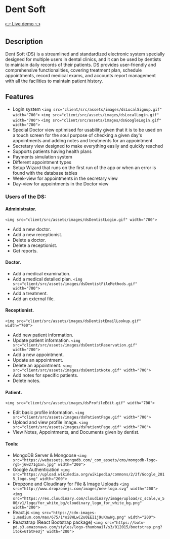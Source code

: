 # Dent Soft


[👉  Live demo 👈](https://dent-soft.herokuapp.com/)

## Description
Dent Soft (DS) is a streamlined and standardized electronic system specially designed for multiple users in dental clinics, and it can be used by dentists to maintain daily records of their patients. 
DS provides user-friendly and comprehensive functionalities, covering treatment plan, schedule appointments, record medical exams, and accounts report management with all the facilities to maintain patient history.

## Features
* Login system
`<img src="client/src/assets/images/dsLocalSignup.gif" width="700">`
`<img src="client/src/assets/images/dsLocalLogin.gif" width="700">`
`<img src="client/src/assets/images/dsGoogleLogin.gif" width="700">`
* Special Doctor view optimised for usability given that it is to be used on a touch screen for the soul purpose of checking a given day's appointments and adding notes and treatments for an appointment
* Secretary view designed to make everything easily and quickly reached
* Supports patients having health plans
* Payments simulation system
* Different appointment types
* Setup Wizard that runs on the first run of the app or when an error is found with the database tables
* Week-view for appointments in the secretary view
* Day-view for appointments in the Doctor view

### Users of the DS:
#### Administrator.
`<img src="client/src/assets/images/dsDentistLogin.gif" width="700">`
* Add a new doctor.
* Add a new receptionist.
* Delete a doctor.
* Delete a receptionist.
* Get reports.
#### Doctor.
* Add a medical examination.
* Add a medical detailed plan.
`<img src="client/src/assets/images/dsDentistFileMethods.gif" width="700">`
* Add a treatment.
* Add an external file.
#### Receptionist. 
`<img src="client/src/assets/images/dsDentistEmailLookup.gif" width="700">`
* Add new patient information.   
* Update patient information.
`<img src="client/src/assets/images/dsDentistReservation.gif" width="700">`
* Add a new appointment.
* Update an appointment.
* Delete an appointment.
`<img src="client/src/assets/images/dsDentistNote.gif" width="700">`
* Add notes for specific patients.
* Delete notes.
#### Patient.
`<img src="client/src/assets/images/dsProfileEdit.gif" width="700">`
* Edit basic profile information.
`<img src="client/src/assets/images/dsPatientPage.gif" width="700">`
* Upload and view profile image.
`<img src="client/src/assets/images/dsPatientPage.gif" width="700">`
* View Notes, Appointments, and Documents given by dentist.


#### Tools:
* MongoDB Server & Mongoose
`<img src="https://webassets.mongodb.com/_com_assets/cms/mongodb-logo-rgb-j6w271g1xn.jpg" width="200">`
* Google Authentication
`<img src="https://upload.wikimedia.org/wikipedia/commons/2/2f/Google_2015_logo.svg" width="200">`
* Dropzone and Cloudinary for File & Image Uploads
`<img src="http://www.dropzonejs.com/images/new-logo.svg" width="200">`
`<img src="https://res.cloudinary.com/cloudinary/image/upload/c_scale,w_500/v1/logo/for_white_bg/cloudinary_logo_for_white_bg.png" width="200">`
* React.js
`<img src="https://cdn-images-1.medium.com/max/675/1*oi8WLwC2u0EEI1j9uKmwWg.png" width="200">`
* Reactstrap (React Bootstrap package)
`<img src="https://botw-pd.s3.amazonaws.com/styles/logo-thumbnail/s3/012015/bootstrap.png?itok=GTbtFeUj" width="200">`
